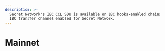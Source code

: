 ```yaml
---
description: >-
  Secret Network's IBC CCL SDK is available on IBC hooks-enabled chains with an
  IBC transfer channel enabled for Secret Network.
---
```


# Mainnet

